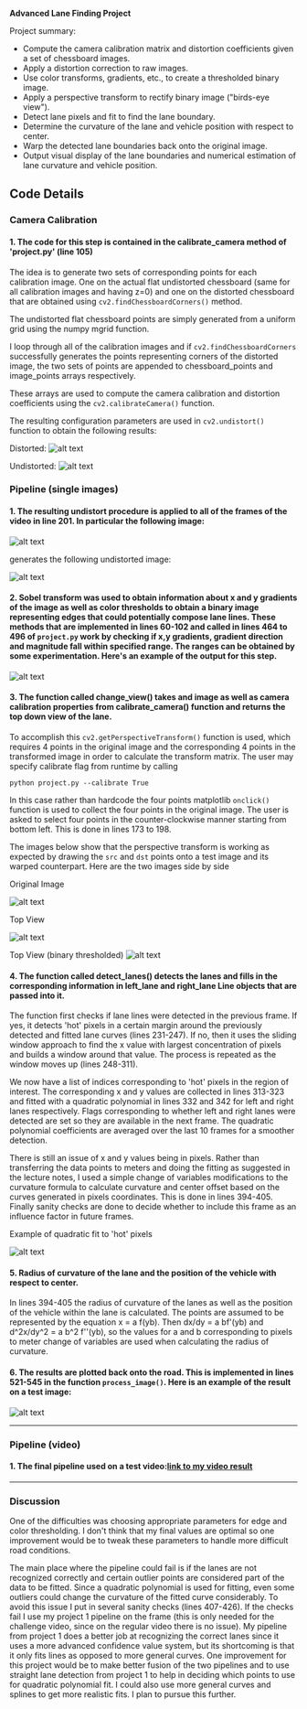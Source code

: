 **Advanced Lane Finding Project**

Project summary:

* Compute the camera calibration matrix and distortion coefficients given a set of chessboard images.
* Apply a distortion correction to raw images.
* Use color transforms, gradients, etc., to create a thresholded binary image.
* Apply a perspective transform to rectify binary image ("birds-eye view").
* Detect lane pixels and fit to find the lane boundary.
* Determine the curvature of the lane and vehicle position with respect to center.
* Warp the detected lane boundaries back onto the original image.
* Output visual display of the lane boundaries and numerical estimation of lane curvature and vehicle position.

[//]: # (Image References)

[image_dist]: ./camera_cal/calibration3.jpg "Distorted"
[image_undist]: ./output_images/undistort_output.jpg "Undistorted"
[image_road_dist]: ./test_images/test3.jpg "Road Transformed"
[image_road_undist]: ./output_images/test3_output.jpg "Road Transformed"
[binary_edge_image]: ./output_images/apply_transforms.jpg "Binary Example"
[road_top_view]: ./output_images/road_top_view.jpg
[top_view_img]: ./output_images/top_view_img.jpg
[image5]: ./output_images/polyfit2.png "Fit Visual"
[image6]: ./output_images/result.jpg "Output"
[video1]: ./project_result.mp4 "Video"

## Code Details

### Camera Calibration

#### 1. The code for this step is contained in the calibrate_camera method of 'project.py' (line 105)  

The idea is to generate two sets of corresponding points for each calibration image.  One on the actual flat undistorted chessboard (same for all calibration images and having z=0) and one on the distorted chessboard that are obtained using `cv2.findChessboardCorners()` method.

The undistorted flat chessboard points are simply generated from a uniform grid using the numpy mgrid function.  

I loop through all of the calibration images and if `cv2.findChessboardCorners` successfully generates the points representing corners of the distorted image, the two sets of points are appended to chessboard_points and image_points arrays respectively.

These arrays are used to compute the camera calibration and distortion coefficients using the `cv2.calibrateCamera()` function.

 The resulting configuration parameters are used in  `cv2.undistort()` function to obtain the following results:

Distorted:
![alt text][image_dist]

Undistorted:
![alt text][image_undist]

### Pipeline (single images)

#### 1. The resulting undistort procedure is applied to all of the frames of the video in line 201.  In particular the following image:

![alt text][image_road_dist]

generates the following undistorted image:

![alt text][image_road_undist]

#### 2. Sobel transform was used to obtain information about x and y gradients of the image as well as color thresholds to obtain a binary image representing edges that could potentially compose lane lines.  These methods that are implemented in lines 60-102 and called in lines 464 to 496 of `project.py` work by checking if x,y gradients, gradient direction and magnitude fall within specified range.  The ranges can be obtained by some experimentation.  Here's an example of the output for this step.

![alt text][binary_edge_image]

#### 3. The function called change_view() takes and image as well as camera calibration properties from calibrate_camera() function and returns the top down view of the lane.

To accomplish this `cv2.getPerspectiveTransform()` function is used, which requires 4 points in the original image and the corresponding 4 points in the transformed image in order to calculate the transform matrix.  The user may specify calibrate flag from runtime by calling

`python project.py --calibrate True`

In this case rather than hardcode the four points matplotlib `onclick()` function is used to collect the four points in the original image. The user is asked to select four points in the counter-clockwise manner starting from bottom left.  This is done in lines 173 to 198.

The images below show that the perspective transform is working as expected by drawing the `src` and `dst` points onto a test image and its warped counterpart.
Here are the two images side by side

Original Image

![alt text][image_road_dist]

Top View

![alt text][top_view_img]

Top View (binary thresholded)
![alt text][road_top_view]

<!-- ![alt text][image4] -->

#### 4. The function called detect_lanes() detects the lanes and fills in the corresponding information in left_lane and right_lane Line objects that are passed into it.

The function first checks if lane lines were detected in the previous frame.  If yes, it detects 'hot' pixels in a certain margin around the previously detected and fitted lane curves (lines 231-247).  If no, then it uses the sliding window approach to find the x value with largest concentration of pixels and builds a window around that value. The process is repeated as the window moves up (lines 248-311).

We now have a list of indices corresponding to 'hot' pixels in the region of interest.  The corresponding x and y values are collected in lines 313-323 and fitted with a quadratic polynomial in lines 332 and 342 for left and right lanes respectively. Flags corresponding to whether left and right lanes were detected are set so they are available in the next frame. The quadratic polynomial coefficients are averaged over the last 10 frames for a smoother detection.

There is still an issue of x and y values being in pixels.  Rather than transferring the data points to meters and doing the fitting as suggested in the lecture notes, I used a simple change of variables modifications to the curvature formula to calculate curvature and center offset based on the curves generated in pixels coordinates.  This is done in lines 394-405.  Finally sanity checks are done to decide whether to include this frame as an influence factor in future frames.

Example of quadratic fit to 'hot' pixels

![alt text][image5]

#### 5. Radius of curvature of the lane and the position of the vehicle with respect to center.

In lines 394-405 the radius of curvature of the lanes as well as the position of the vehicle within the lane is calculated. The points are assumed to be represented by the equation x = a f(yb).  Then dx/dy = a bf'(yb) and d^2x/dy^2 = a b^2 f''(yb), so the values for a and b corresponding to pixels to meter change of variables are used when calculating the radius of curvature.

#### 6. The results are plotted back onto the road.  This is implemented in lines 521-545 in the function `process_image()`.  Here is an example of the result on a test image:

![alt text][image6]

---

### Pipeline (video)

#### 1. The final pipeline used on a test video:[link to my video result](./project_result.mp4)

---

### Discussion

One of the difficulties was choosing appropriate parameters for edge and color thresholding.  I don't think that my final values are optimal so one improvement would be to tweak these parameters to handle more difficult road conditions.  

The main place where the pipeline could fail is if the lanes are not recognized correctly and certain outlier points are considered part of the data to be fitted.  Since a quadratic polynomial is used for fitting, even some outliers could change the curvature of the fitted curve considerably.  To avoid this issue I put in several sanity checks (lines 407-426).  If the checks fail I use my project 1 pipeline on the frame (this is only needed for the challenge video, since on the regular video there is no issue). My pipeline from project 1 does a better job at recognizing the correct lanes since it uses a more advanced confidence value system, but its shortcoming is that it only fits lines as opposed to more general curves.  One improvement for this project would be to make better fusion of the two pipelines and to use straight lane detection from project 1 to help in deciding which points to use for quadratic polynomial fit. I could also use more general curves and splines to get more realistic fits. I plan to pursue this further.
